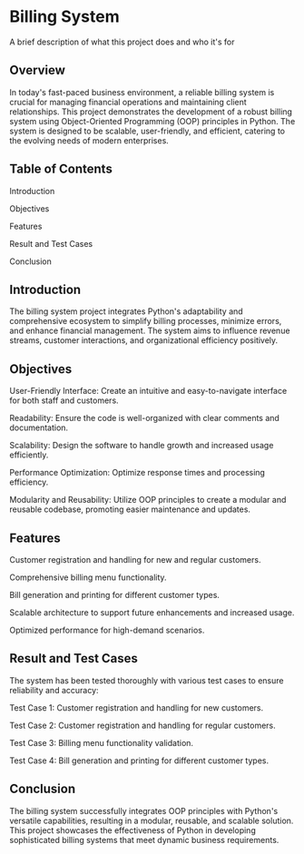 
# Billing System

A brief description of what this project does and who it's for


## Overview
In today's fast-paced business environment, a reliable billing system is crucial for managing financial operations and maintaining client relationships. This project demonstrates the development of a robust billing system using Object-Oriented Programming (OOP) principles in Python. The system is designed to be scalable, user-friendly, and efficient, catering to the evolving needs of modern enterprises.

## Table of Contents
Introduction

Objectives

Features

Result and Test Cases

Conclusion


## Introduction
The billing system project integrates Python's adaptability and comprehensive ecosystem to simplify billing processes, minimize errors, and enhance financial management. The system aims to influence revenue streams, customer interactions, and organizational efficiency positively.
## Objectives
User-Friendly Interface: Create an intuitive and easy-to-navigate interface for both staff and customers.

Readability: Ensure the code is well-organized with clear comments and documentation.

Scalability: Design the software to handle growth and increased usage efficiently.

Performance Optimization: Optimize response times and processing efficiency.

Modularity and Reusability: Utilize OOP principles to create a modular and reusable codebase, promoting easier maintenance and updates.

## Features
Customer registration and handling for new and regular customers.

Comprehensive billing menu functionality.

Bill generation and printing for different customer types.

Scalable architecture to support future enhancements and increased usage.

Optimized performance for high-demand scenarios.
## Result and Test Cases
The system has been tested thoroughly with various test cases to ensure reliability and accuracy:

Test Case 1: Customer registration and handling for new customers.

Test Case 2: Customer registration and handling for regular customers.

Test Case 3: Billing menu functionality validation.

Test Case 4: Bill generation and printing for different customer types.
## Conclusion
The billing system successfully integrates OOP principles with Python's versatile capabilities, resulting in a modular, reusable, and scalable solution. This project showcases the effectiveness of Python in developing sophisticated billing systems that meet dynamic business requirements.
